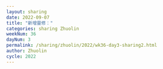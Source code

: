 ```yaml
---
layout: sharing
date: 2022-09-07
title: "新增靈修："
categories: sharing Zhuolin
weekNum: 36
dayNum: 3
permalink: /sharing/zhuolin/2022/wk36-day3-sharing2.html
author: Zhuolin
cycle: 2022
---  
```

